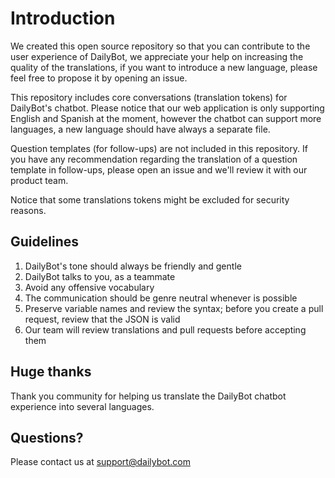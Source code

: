 # Introduction

We created this open source repository so that you can contribute to the user experience of DailyBot, we appreciate your help on increasing the quality of the translations, if you want to introduce a new language, please feel free to propose it by opening an issue.

This repository includes core conversations (translation tokens) for DailyBot's chatbot. Please notice that our web application is only supporting English and Spanish at the moment, however the chatbot can support more languages, a new language should have always a separate file.

Question templates (for follow-ups) are not included in this repository. If you have any recommendation regarding the translation of a question template in follow-ups, please open an issue and we'll review it with our product team.

Notice that some translations tokens might be excluded for security reasons.

## Guidelines

1. DailyBot's tone should always be friendly and gentle
2. DailyBot talks to you, as a teammate
3. Avoid any offensive vocabulary
4. The communication should be genre neutral whenever is possible
5. Preserve variable names and review the syntax; before you create a pull request, review that the JSON is valid
6. Our team will review translations and pull requests before accepting them


## Huge thanks

Thank you community for helping us translate the DailyBot chatbot experience into several languages.

## Questions?

Please contact us at support@dailybot.com
